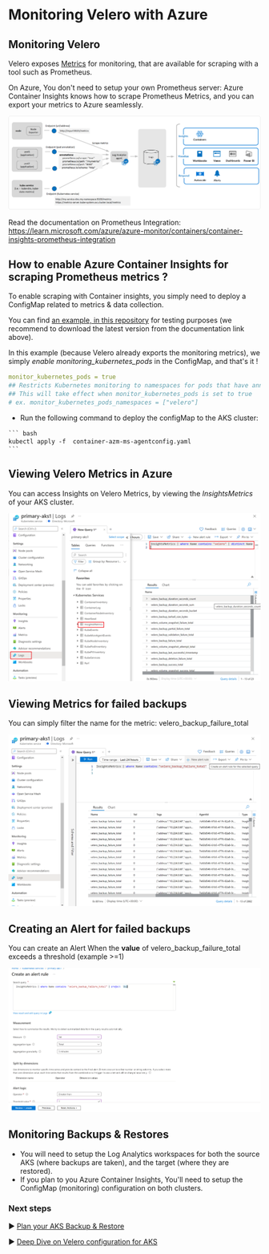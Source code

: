 # Monitoring Velero with Azure 

## Monitoring Velero

Velero exposes [Metrics](https://github.com/vmware-tanzu/velero/blob/main/pkg/metrics/metrics.go) for monitoring, that are available for scraping with a tool such as Prometheus.


On Azure, You don't need to setup your own Prometheus server: Azure Container Insights knows how to scrape Prometheus Metrics, and you can export your metrics to Azure seamlessly.

![azure-container-insights-prometheus](../media/monitoring-kubernetes-architecture.png)

Read the documentation on Prometheus Integration: 
<https://learn.microsoft.com/azure/azure-monitor/containers/container-insights-prometheus-integration>




## How to enable Azure Container Insights for scraping Prometheus metrics ?

To enable scraping with Container insights, you simply need to deploy a ConfigMap related to metrics & data collection.


You can find [an example, in this repository](./container-azm-ms-agentconfig.yaml) for testing purposes (we recommend to download the latest version from the documentation link above).

In this example (because Velero already exports the monitoring metrics), we simply *enable monitoring_kubernetes_pods* in the ConfigMap, and that's it !

```yaml
monitor_kubernetes_pods = true
## Restricts Kubernetes monitoring to namespaces for pods that have annotations set and are scraped using the monitor_kubernetes_pods setting.
## This will take effect when monitor_kubernetes_pods is set to true
# ex. monitor_kubernetes_pods_namespaces = ["velero"]
```

   - Run the following command to deploy the configMap to the AKS cluster:

    ``` bash
    kubectl apply -f  container-azm-ms-agentconfig.yaml
    ```

## Viewing Velero Metrics in Azure

You can access Insights on Velero Metrics, by viewing the *InsightsMetrics* of your AKS cluster.

![list_velero_metrics_azure](../media/list_velero_metrics_azure.png)




## Viewing Metrics for failed backups

You can simply filter the name for the metric: velero_backup_failure_total


![list_velero_metrics_azure](../media/backup_failure_velero_metrics_azure.png)




## Creating an Alert for failed backups

You can create an Alert When the **value** of velero_backup_failure_total exceeds a threshold (example >=1)


![list_velero_metrics_azure](../media/backup_alert_rule.png)




## Monitoring Backups & Restores

- You will need to setup the Log Analytics workspaces for both the source AKS (where backups are taken), and the target (where they are restored).
- If you plan to you Azure Container Insights, You'll need to setup the ConfigMap (monitoring) configuration on both clusters.


### Next steps
:arrow_forward: [Plan your AKS Backup & Restore](../plan_backup_restore.md)

:arrow_forward: [Deep Dive on Velero configuration for AKS](../velero_terraform_sample)
